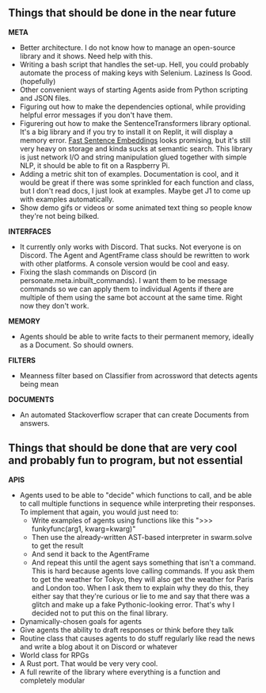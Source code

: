 ## Things that should be done in the near future
**META**
* Better architecture. I do not know how to manage an open-source library and it shows. Need help with this.
* Writing a bash script that handles the set-up. Hell, you could probably automate the process of making keys with Selenium. Laziness Is Good. (hopefully)
* Other convenient ways of starting Agents aside from Python scripting and JSON files.
* Figuring out how to make the dependencies optional, while providing helpful error messages if you don't have them.
* Figurering out how to make the SentenceTransformers library optional. It's a big library and if you try to install it on Replit, it will display a memory error. [Fast Sentence Embeddings](https://github.com/oborchers/Fast_Sentence_Embeddings) looks promising, but it's still very heavy on storage and kinda sucks at semantic search. This library is just network I/O and string manipulation glued together with simple NLP, it should be able to fit on a Raspberry Pi.
* Adding a metric shit ton of examples. Documentation is cool, and it would be great if there was some sprinkled for each function and class, but I don't read docs, I just look at examples. Maybe get J1 to come up with examples automatically.
* Show demo gifs or videos or some animated text thing so people know they're not being bilked.

**INTERFACES**
* It currently only works with Discord. That sucks. Not everyone is on Discord. The Agent and AgentFrame class should be rewritten to work with other platforms. A console version would be cool and easy.
* Fixing the slash commands on Discord (in personate.meta.inbuilt_commands). I want them to be message commands so we can apply them to individual Agents if there are multiple of them using the same bot account at the same time. Right now they don't work. 

**MEMORY**
* Agents should be able to write facts to their permanent memory, ideally as a Document. So should owners.

**FILTERS**
* Meanness filter based on Classifier from acrossword that detects agents being mean

**DOCUMENTS**
* An automated Stackoverflow scraper that can create Documents from answers.

## Things that should be done that are very cool and probably fun to program, but not essential
**APIS**
* Agents used to be able to "decide" which functions to call, and be able to call multiple functions in sequence while interpreting their responses. To implement that again, you would just need to:
    * Write examples of agents using functions like this ">>> funkyfunc(arg1, kwarg=kwarg)"
    * Then use the already-written AST-based interpreter in swarm.solve to get the result
    * And send it back to the AgentFrame 
    * And repeat this until the agent says something that isn't a command. This is hard because agents love calling commands. If you ask them to get the weather for Tokyo, they will also get the weather for Paris and London too. When I ask them to explain why they do this, they either say that they're curious or lie to me and say that there was a glitch and make up a fake Pythonic-looking error. That's why I decided not to put this on the final library.
* Dynamically-chosen goals for agents
* Give agents the ability to draft responses or think before they talk
* Routine class that causes agents to do stuff regularly like read the news and write a blog about it on Discord or whatever
* World class for RPGs
* A Rust port. That would be very very cool.
* A full rewrite of the library where everything is a function and completely modular